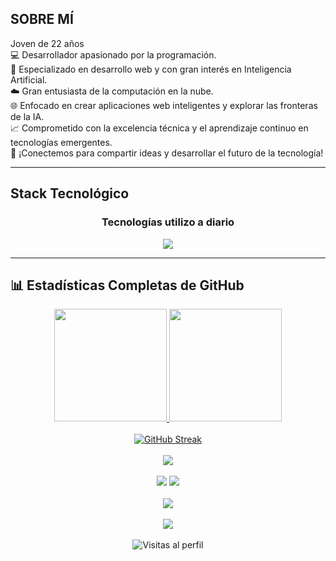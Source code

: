 ## SOBRE MÍ <br>
Joven de 22 años <br>
💻 Desarrollador apasionado por la programación. <br>
🚀 Especializado en desarrollo web y con gran interés en Inteligencia Artificial. <br>
☁️ Gran entusiasta de la computación en la nube. <br>
🌐 Enfocado en crear aplicaciones web inteligentes y explorar las fronteras de la IA. <br>
📈 Comprometido con la excelencia técnica y el aprendizaje continuo en tecnologías emergentes. <br>
🚀 ¡Conectemos para compartir ideas y desarrollar el futuro de la tecnología! <br>

<hr>

## Stack Tecnológico
<div align="center">
  <h3>Tecnologías utilizo a diario</h3>
  <p>
    <img src="https://skillicons.dev/icons?i=html,css,js,ts,vue,bootstrap,java,dotnet,cs,postgres,mysql,docker,aws,git,github,vscode"/>
  </p>
</div>

<hr>

## 📊 Estadísticas Completas de GitHub

<div align="center">
  <a href="https://github.com/Franvilla03">
    <img height="180em" src="https://github-readme-stats.vercel.app/api?username=Franvilla03&show_icons=true&theme=tokyonight&hide_border=true&bg_color=0D1117&title_color=58a6ff&icon_color=6366F1&include_all_commits=true&count_private=true&show_owner=true&custom_title=Estadísticas de Franvilla03" />
    <img height="180em" src="https://github-profile-summary-cards.vercel.app/api/cards/repos-per-language?username=Franvilla03&theme=github_dark" />
  </a>
</div>

<br>

<div align="center">
  <a href="https://github.com/Franvilla03">
    <img src="https://github-readme-streak-stats.herokuapp.com/?user=Franvilla03&theme=tokyonight&hide_border=true&background=0D1117&stroke=6366F1" alt="GitHub Streak" />
  </a>
</div>

<br>

<div align="center">
  <img src="https://github-profile-summary-cards.vercel.app/api/cards/profile-details?username=Franvilla03&theme=github_dark" />
</div>

<br>

<div align="center">
  <img src="https://github-profile-summary-cards.vercel.app/api/cards/most-commit-language?username=Franvilla03&theme=github_dark" />
  <img src="https://github-profile-summary-cards.vercel.app/api/cards/stats?username=Franvilla03&theme=github_dark" />
</div>

<br>

<div align="center">
  <img src="https://github-profile-summary-cards.vercel.app/api/cards/productive-time?username=Franvilla03&theme=github_dark&utcOffset=1" />
</div>

<br>

<div align="center">
  <a href="https://github.com/Franvilla03">
    <img src="https://github-profile-trophy.vercel.app/?username=Franvilla03&theme=tokyonight&no-frame=true&no-bg=true&margin-w=4&column=7" />
  </a>
</div>

<br>

<div align="center">
  <img src="https://komarev.com/ghpvc/?username=Franvilla03&label=Visitas%20al%20perfil&color=58a6ff&style=flat" alt="Visitas al perfil" />
</div>
